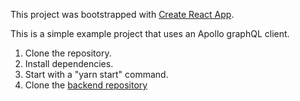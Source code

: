 This project was bootstrapped with [Create React App](https://github.com/facebook/create-react-app).

This is a simple example project that uses an Apollo graphQL client.

1. Clone the repository.
2. Install dependencies.
3. Start with a "yarn start" command.
4. Clone the [backend repository](https://github.com/tukhtarov/graphql-example-backend)
